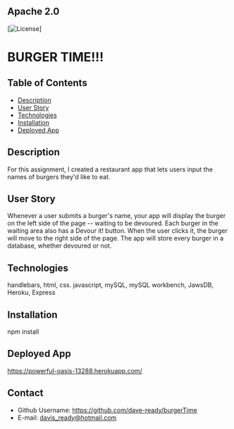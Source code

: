 ## Apache 2.0<img scr="https://opensource.org/licenses/Apache-2.0">
  [![License](https://img.shields.io/badge/License-Apache%202.0-blue.svg)]



  # **BURGER TIME!!!**


  ## Table of Contents
  - [Description](#description)
  - [User Story](#usage)
  - [Technologies](#technologies)
  - [Installation](#installation)
  - [Deployed App](#deployedApp)

  ## Description
  For this assignment, I created a restaurant app that lets users input the names of burgers they'd like to eat.

  ## User Story
  Whenever a user submits a burger's name, your app will display the burger on the left side of the page -- waiting to be devoured. Each burger in the waiting area also has a Devour it! button. When the user clicks it, the burger will move to the right side of the page.  The app will store every burger in a database, whether devoured or not.

  ## Technologies
  handlebars, html, css. javascript, mySQL, mySQL workbench, JawsDB, Heroku, Express

  ## Installation
  npm install

  ## Deployed App
  https://powerful-oasis-13288.herokuapp.com/
  

  ## Contact
  - Github Username: https://github.com/dave-ready/burgerTime
  - E-mail: davis_ready@hotmail.com
  